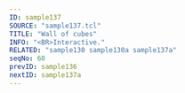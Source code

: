 ```yaml
---
ID: sample137
SOURCE: "sample137.tcl"
TITLE: "Wall of cubes"
INFO: "<BR>Interactive."
RELATED: "sample130 sample130a sample137a"
seqNo: 60
prevID: sample136
nextID: sample137a
---
```


